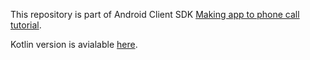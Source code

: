 This repository is part of Android Client SDK [Making app to phone call tutorial](client-sdk/tutorials/app-to-phone/client-sdk/app-to-phone/create-project/java).

Kotlin version is avialable [here](https://github.com/nexmo-community/client-sdk-android-tutorial-messaging-java).
